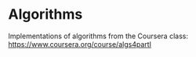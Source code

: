 Algorithms
==========

Implementations of algorithms from the Coursera class: https://www.coursera.org/course/algs4partI
